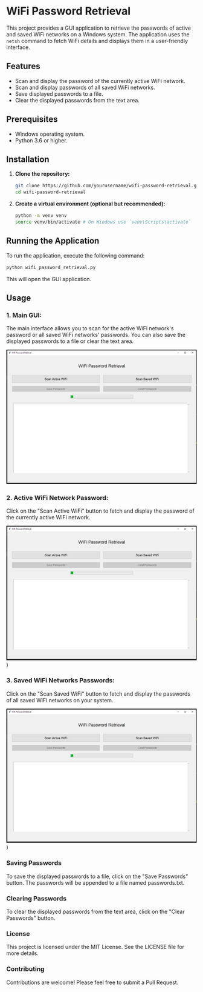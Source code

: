 # WiFi Password Retrieval

This project provides a GUI application to retrieve the passwords of active and saved WiFi networks on a Windows system. The application uses the `netsh` command to fetch WiFi details and displays them in a user-friendly interface.

## Features

- Scan and display the password of the currently active WiFi network.
- Scan and display passwords of all saved WiFi networks.
- Save displayed passwords to a file.
- Clear the displayed passwords from the text area.

## Prerequisites

- Windows operating system.
- Python 3.6 or higher.

## Installation

1. **Clone the repository:**

    ```bash
    git clone https://github.com/yourusername/wifi-password-retrieval.git
    cd wifi-password-retrieval
    ```

2. **Create a virtual environment (optional but recommended):**

    ```bash
    python -m venv venv
    source venv/bin/activate # On Windows use `venv\Scripts\activate`
    ```

## Running the Application

To run the application, execute the following command:

```bash
python wifi_password_retrieval.py
```

This will open the GUI application.

## Usage

### 1.	Main GUI:
The main interface allows you to scan for the active WiFi network's password or all saved WiFi networks' passwords. You can also save the displayed passwords to a file or clear the text area.

![Main GUI](wifi_scanner.png)

### 2.	Active WiFi Network Password:
Click on the "Scan Active WiFi" button to fetch and display the password of the currently active WiFi network.

![Main GUI](wifi_scanner.png))

### 3.	Saved WiFi Networks Passwords:
Click on the "Scan Saved WiFi" button to fetch and display the passwords of all saved WiFi networks on your system.

![Main GUI](wifi_scanner.png))

### Saving Passwords
To save the displayed passwords to a file, click on the "Save Passwords" button. The passwords will be appended to a file named passwords.txt.

### Clearing Passwords
To clear the displayed passwords from the text area, click on the "Clear Passwords" button.

### License
This project is licensed under the MIT License. See the LICENSE file for more details.

### Contributing
Contributions are welcome! Please feel free to submit a Pull Request.


